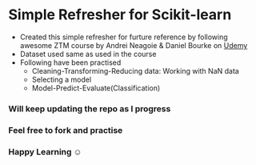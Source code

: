 # Simple Refresher for Scikit-learn
* Created this simple refresher for furture reference by following awesome ZTM course by Andrei Neagoie & Daniel Bourke on [Udemy](https://www.udemy.com/course/complete-machine-learning-and-data-science-zero-to-mastery/)
* Dataset used same as used in the course
* Following have been practised
    * Cleaning-Transforming-Reducing data: Working with NaN data
    * Selecting a model
    * Model-Predict-Evaluate(Classification)

### Will keep updating the repo as I progress
### Feel free to fork and practise 
### Happy Learning :relaxed: 